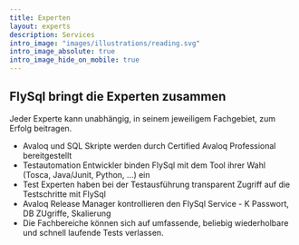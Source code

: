 ```yaml
---
title: Experten
layout: experts
description: Services
intro_image: "images/illustrations/reading.svg"
intro_image_absolute: true
intro_image_hide_on_mobile: true
---
```


## FlySql bringt die Experten zusammen

Jeder Experte kann unabhängig, in seinem jeweiligem Fachgebiet, zum Erfolg beitragen.

- Avaloq und SQL Skripte werden durch Certified Avaloq Professional bereitgestellt
- Testautomation Entwickler binden FlySql mit dem Tool ihrer Wahl (Tosca, Java/Junit, Python, ...) ein
- Test Experten haben bei der Testausführung transparent Zugriff auf die Testschritte mit FlySql
- Avaloq Release Manager kontrollieren den FlySql Service - K Passwort, DB ZUgriffe, Skalierung
- Die Fachbereiche können sich auf umfassende, beliebig wiederholbare und schnell laufende Tests verlassen.
